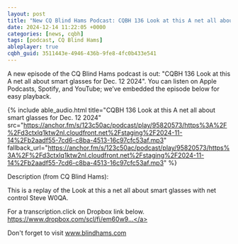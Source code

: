 ```yaml
---
layout: post
title: "New CQ Blind Hams Podcast: CQBH 136 Look at this A net all about smart glasses for Dec. 12 2024"
date: 2024-12-14 11:22:05 +0000
categories: [news, cqbh]
tags: [podcast, CQ Blind Hams]
ableplayer: true
cqbh_guid: 3511443e-4946-436b-9fe8-4fc0b433e541
---
```


A new episode of the CQ Blind Hams podcast is out: "CQBH 136 Look at this A net all about smart glasses for Dec. 12 2024". You can listen on Apple Podcasts, Spotify, and YouTube; we’ve embedded the episode below for easy playback.

{% include able_audio.html title="CQBH 136 Look at this A net all about smart glasses for Dec. 12 2024" src="https://anchor.fm/s/123c50ac/podcast/play/95820573/https%3A%2F%2Fd3ctxlq1ktw2nl.cloudfront.net%2Fstaging%2F2024-11-14%2Fb2aadf55-7cd6-c8ba-4513-16c97cfc53af.mp3" fallback_url="https://anchor.fm/s/123c50ac/podcast/play/95820573/https%3A%2F%2Fd3ctxlq1ktw2nl.cloudfront.net%2Fstaging%2F2024-11-14%2Fb2aadf55-7cd6-c8ba-4513-16c97cfc53af.mp3" %}

Description (from CQ Blind Hams):

<p>This is a replay of the Look at this a net all about smart glasses with net control Steve W0QA.

For a transcription.click on Dropbox link below.
<a href="https://www.youtube.com/redirect?event=video_description&amp;redir_token=QUFFLUhqa3pZVENpc0hYWl9KLXhPU2tFM1l6SlVMX3ZTQXxBQ3Jtc0tsN1FCa05ZUng0OFNVVk5jNXF6ZnA0czNDRVNvN21VckItY29zTWxPNFFQZ1NFby1wc19wRGpHSEdyMzkwN2lLemtPSzNsZGZSdWM1eGRKRjcwcFNGcXlqZ3pVeTVxRXRaWjNENlFNOWh1RjJKcjVnTQ&amp;q=https%3A%2F%2Fwww.dropbox.com%2Fscl%2Ffi%2Fem60w9m1tkm13do83zxpq%2FLook-At-This-a-Net-All-About-Smart-Glasses-Dec.-12-2024.txt%3Frlkey%3Dxmh216jdc9u6469s1i4pgs9df%26dl%3D1&amp;v=s8bxbT3oLHw" target="_blank" rel="ugc noopener noreferrer">https://www.dropbox.com/scl/fi/em60w9...</a>

Don't forget to visit www.blindhams.com</p>
